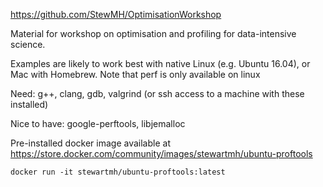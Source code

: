 https://github.com/StewMH/OptimisationWorkshop

Material for workshop on optimisation and profiling for data-intensive science.

Examples are likely to work best with native Linux (e.g. Ubuntu 16.04), or Mac with Homebrew. Note that perf is only available on linux

Need: g++, clang, gdb, valgrind (or ssh access to a machine with these installed)

Nice to have: google-perftools, libjemalloc


Pre-installed docker image available at https://store.docker.com/community/images/stewartmh/ubuntu-proftools



```docker run -it stewartmh/ubuntu-proftools:latest```


